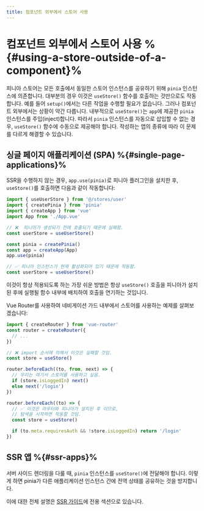 ```yaml
---
title: 컴포넌트 외부에서 스토어 사용
---
```


# 컴포넌트 외부에서 스토어 사용 %{#using-a-store-outside-of-a-component}%

피니아 스토어는 모든 호출에서 동일한 스토어 인스턴스를 공유하기 위해 `pinia` 인스턴스에 의존합니다.
대부분의 경우 이것은 `useStore()` 함수를 호출하는 것만으로도 작동합니다.
예를 들어 `setup()`에서는 다른 작업을 수행할 필요가 없습니다.
그러나 컴포넌트 외부에서는 상황이 약간 다릅니다.
내부적으로 `useStore()`는 `app`에 제공한 `pinia` 인스턴스를 주입(inject)합니다.
따라서 `pinia` 인스턴스를 자동으로 삽입할 수 없는 경우, `useStore()` 함수에 수동으로 제공해야 합니다.
작성하는 앱의 종류에 따라 이 문제를 다르게 해결할 수 있습니다.

## 싱글 페이지 애플리케이션 (SPA) %{#single-page-applications}%

SSR을 수행하지 않는 경우,
`app.use(pinia)`로 피니아 플러그인을 설치한 후,
`useStore()`를 호출하면 다음과 같이 작동합니다:

```js
import { useUserStore } from '@/stores/user'
import { createPinia } from 'pinia'
import { createApp } from 'vue'
import App from './App.vue'

// ❌  피니아가 생성되기 전에 호출되기 때문에 실패함.
const userStore = useUserStore()

const pinia = createPinia()
const app = createApp(App)
app.use(pinia)

// ✅ 피니아 인스턴스가 현재 활성화되어 있기 때문에 작동함.
const userStore = useUserStore()
```

이것이 항상 적용되도록 하는 가장 쉬운 방법은 항상 `useStore()` 호출을 피니아가 설치된 후에 실행될 함수 내부에 배치하여 호출을 연기하는 것입니다.

Vue Router를 사용하여 네비게이션 가드 내부에서 스토어를 사용하는 예제를 살펴보겠습니다:

```js
import { createRouter } from 'vue-router'
const router = createRouter({
  // ...
})

// ❌ import 순서에 의해서 이것은 실패할 것임.
const store = useStore()

router.beforeEach((to, from, next) => {
  // 우리는 여기서 스토어를 사용하고 싶음.
  if (store.isLoggedIn) next()
  else next('/login')
})

router.beforeEach((to) => {
  // ✅ 이것은 라우터와 피니아가 설치된 후 이므로,
  // 탐색을 시작하면 작동할 것임.
  const store = useStore()

  if (to.meta.requiresAuth && !store.isLoggedIn) return '/login'
})
```

## SSR 앱 %{#ssr-apps}%

서버 사이드 렌더링을 다룰 때, `pinia` 인스턴스를 `useStore()`에 전달해야 합니다. 이렇게 하면 pinia가 다른 애플리케이션 인스턴스 간에 전역 상태를 공유하는 것을 방지합니다.

이에 대한 전체 설명은 [SSR 가이드](/ssr/index.md)에 전용 섹션으로 있습니다.
